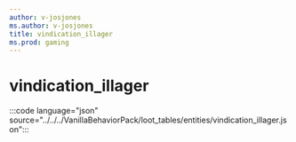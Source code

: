 ```yaml
---
author: v-josjones
ms.author: v-josjones
title: vindication_illager
ms.prod: gaming
---
```


# vindication_illager

:::code language="json" source="../../../VanillaBehaviorPack/loot_tables/entities/vindication_illager.json":::